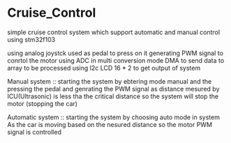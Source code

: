 # Cruise_Control
simple cruise control system which support automatic and manual control using stm32f103


using analog joystck used as pedal to press on it generating PWM signal to conrtol the motor 
using ADC in multi conversion mode DMA to send data to array to be processed 
using I2c LCD 16 * 2 to get output of system 


Manual system :: 
starting the system by ebtering mode manual and the pressing the pedal and genrating the PWM signal 
as distance mesured by ICU(Ultrasonic) is less tha the critical distance so the system will stop the motor (stopping the car)

Automatic system ::
starting the system by choosing auto mode in system
As the car is moving based on the nesured distance so the motor PWM signal is controlled 
